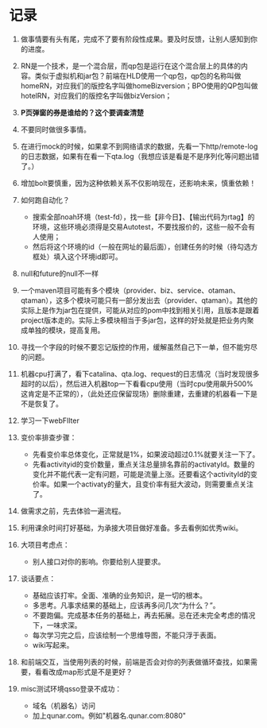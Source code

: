 # 记录

1. 做事情要有头有尾，完成不了要有阶段性成果。要及时反馈，让别人感知到你的进度。
2. RN是一个技术，是一个混合层，而qp包是运行在这个混合层上的具体的内容。类似于虚拟机和jar包？前端在HLD使用一个qp包，qp包的名称叫做homeRN，对应我们的版控名字叫做homeBizversion；BPO使用的QP包叫做hotelRN，对应我们的版控名字叫做bizVersion；
3. **P页弹窗的券是谁给的？这个要调查清楚**

1. 不要同时做很多事情。
2. 在进行mock的时候，如果拿不到网络请求的数据，先看一下http/remote-log的日志数据，如果有在看一下qta.log（我想应该是看是不是序列化等问题出错了。）
3. 增加bolt要慎重，因为这种依赖关系不仅影响现在，还影响未来，慎重依赖！
4. 如何跑自动化？

    * 搜索全部noah环境（test-fd），找一些【非今日】、【输出代码为rtag】的环境，这些环境必须得是交易Autotest，不要找报价的，这些一般不会有人使用；
    * 然后将这个环境的id（一般在网址的最后面），创建任务的时候（待勾选方框处）填入这个环境id即可。
5. null和future的null不一样
6. 一个maven项目可能有多个模块（provider、biz、service、otaman、qtaman），这多个模块可能只有一部分发出去（provider、qtaman）。其他的实际上是作为jar包在提供，可能从对应的pom中找到相关引用，且版本是跟着project版本走的。实际上多模块相当于多jar包，这样的好处就是把业务内聚成单独的模块，提高复用。
7. 寻找一个字段的时候不要忘记版控的作用，缓解虽然自己下一单，但不能穷尽的问题。
8. 机器cpu打满了，看下catalina、qta.log、request的日志情况（当时发现很多超时的以后），然后进入机器top一下看看cpu使用（当时cpu使用飙升500%这肯定是不正常的），（此处还应保留现场）删除重建，去重建的机器看一下是不是恢复了。
9. 学习一下webFIlter
10. 变价率排查步骤：

     * 先看变价率总体变化，正常就是1%，如果波动超过0.1%就要关注一下了。
     * 先看activityid的变价数量，重点关注总量排名靠前的activatyId。数量的变化并不能代表一定有问题，可能是流量上涨。还要看这个activityId的变价率。如果一个activaty的量大，且变价率有挺大波动，则需要重点关注了。
11. 做需求之前，先去体验一遍流程。
12. 利用课余时间打好基础，为承接大项目做好准备。多去看例如优秀wiki。
13. 大项目考虑点：

     * 别人接口对你的影响。你要给别人提要求。
14. 谈话要点：

     * 基础应该打牢。全面、准确的业务知识，是一切的根本。
     * 多思考。凡事求结果的基础上，应该再多问几次“为什么？”。
     * 不要跑偏。完成基本任务的基础上，再去拓展。忌在还未完全考虑的情况下，一味求深。
     * 每次学习完之后，应该绘制一个思维导图，不能只浮于表面。
     * wiki写起来。
15. 和前端交互，当使用列表的时候，前端是否会对你的列表做循环查找，如果需要，看看改成map形式是不是更好？
16. misc测试环境qsso登录不成功：

     * 域名（机器名）访问
     * 加上qunar.com。例如"机器名.qunar.com:8080"

‍
